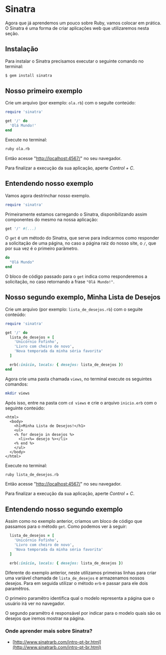 # Sinatra

Agora que já aprendemos um pouco sobre Ruby, vamos colocar em prática. O Sinatra
é uma forma de criar aplicações web que utilizaremos nesta seção.

## Instalação

Para instalar o Sinatra precisamos executar o seguinte comando no terminal:

```sh
$ gem install sinatra
```

## Nosso primeiro exemplo

Crie um arquivo (por exemplo: `ola.rb`) com o seguite conteúdo:

```ruby
require 'sinatra'

get '/' do
  'Olá Mundo!'
end
```

Execute no terminal:

```sh
ruby ola.rb
```

Então acesse "[http://localhost:4567/](http://localhost:4567/)" no seu navegador.

Para finalizar a execução da sua aplicação, aperte *Control + C*.

## Entendendo nosso exemplo

Vamos agora destrinchar nosso exemplo.

```ruby
require 'sinatra'
```

Primeiramente estamos carregando o Sinatra, disponibilizando assim componentes
do mesmo na nossa aplicação:

```ruby
get '/' #(...)
```

O `get` é um método do Sinatra, que serve para indicarmos como responder a
solicitação de uma página, no caso a página raiz do nosso site, o `/`, que por
sua vez é o primeiro parâmetro.

```ruby
do
  "Olá Mundo"
end
```

O bloco de código passado para o `get` indica como responderemos a solicitação,
no caso retornando a frase `"Olá Mundo!"`.

## Nosso segundo exemplo, Minha Lista de Desejos

Crie um arquivo (por exemplo: `lista_de_desejos.rb`) com o seguite conteúdo:

```ruby
require 'sinatra'

get '/' do
  lista_de_desejos = [
    'Unicórnio Fofinho',
    'Livro com cheiro de novo',
    'Nova temporada da minha séria favorita'
  ]

  erb(:inicio, locals: { desejos: lista_de_desejos })
end
```

Agora crie uma pasta chamada `views`, no terminal execute os seguintes comandos:

```sh
mkdir views
```

Após isso, entre na pasta com `cd views` e crie o arquivo `inicio.erb` com o
seguinte conteúdo:

```erb
<html>
  <body>
    <h1>Minha Lista de Desejos!</h1>
    <ul>
    <% for desejo in desejos %>
      <li><%= desejo %></li>
    <% end %>
    </ul>
  </body>
</html>
```

Execute no terminal:

```sh
ruby lista_de_desejos.rb
```

Então acesse "[http://localhost:4567/](http://localhost:4567/)" no seu navegador.

Para finalizar a execução da sua aplicação, aperte *Control + C*.

## Entendendo nosso segundo exemplo

Assim como no exemplo anterior, criamos um bloco de código que passamos para o
método `get`. Como podemos ver à seguir:

```ruby
  lista_de_desejos = [
    'Unicórnio Fofinho',
    'Livro com cheiro de novo',
    'Nova temporada da minha séria favorita'
  ]

  erb(:inicio, locals: { desejos: lista_de_desejos })
```

Diferente do exemplo anterior, neste utilizamos primeiras linhas para criar uma
variável chamada de `lista_de_desejos` e armazenamos nossos desejos.
Para em seguida utilizar o método `erb` e passar para ele dois paramêtros.

O primeiro paramêtro identifica qual o modelo representa a página que o usuário
irá ver no navegador.

O segundo paramêtro é responsável por indicar para o modelo quais são os desejos
que iremos mostrar na página.

### Onde aprender mais sobre Sinatra?

* [http://www.sinatrarb.com/intro-pt-br.html](http://www.sinatrarb.com/intro-pt-br.html)
